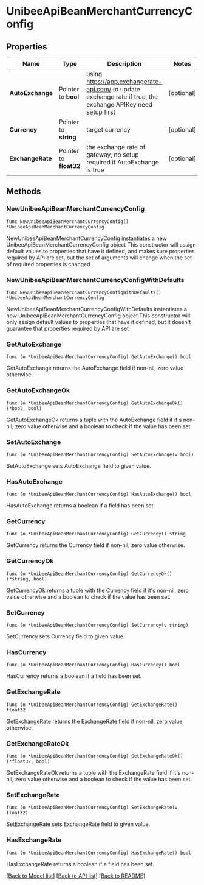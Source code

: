 # UnibeeApiBeanMerchantCurrencyConfig

## Properties

Name | Type | Description | Notes
------------ | ------------- | ------------- | -------------
**AutoExchange** | Pointer to **bool** | using https://app.exchangerate-api.com/ to update exchange rate if true, the exchange APIKey need setup first | [optional] 
**Currency** | Pointer to **string** | target currency | [optional] 
**ExchangeRate** | Pointer to **float32** | the exchange rate of gateway, no setup required if AutoExchange is true | [optional] 

## Methods

### NewUnibeeApiBeanMerchantCurrencyConfig

`func NewUnibeeApiBeanMerchantCurrencyConfig() *UnibeeApiBeanMerchantCurrencyConfig`

NewUnibeeApiBeanMerchantCurrencyConfig instantiates a new UnibeeApiBeanMerchantCurrencyConfig object
This constructor will assign default values to properties that have it defined,
and makes sure properties required by API are set, but the set of arguments
will change when the set of required properties is changed

### NewUnibeeApiBeanMerchantCurrencyConfigWithDefaults

`func NewUnibeeApiBeanMerchantCurrencyConfigWithDefaults() *UnibeeApiBeanMerchantCurrencyConfig`

NewUnibeeApiBeanMerchantCurrencyConfigWithDefaults instantiates a new UnibeeApiBeanMerchantCurrencyConfig object
This constructor will only assign default values to properties that have it defined,
but it doesn't guarantee that properties required by API are set

### GetAutoExchange

`func (o *UnibeeApiBeanMerchantCurrencyConfig) GetAutoExchange() bool`

GetAutoExchange returns the AutoExchange field if non-nil, zero value otherwise.

### GetAutoExchangeOk

`func (o *UnibeeApiBeanMerchantCurrencyConfig) GetAutoExchangeOk() (*bool, bool)`

GetAutoExchangeOk returns a tuple with the AutoExchange field if it's non-nil, zero value otherwise
and a boolean to check if the value has been set.

### SetAutoExchange

`func (o *UnibeeApiBeanMerchantCurrencyConfig) SetAutoExchange(v bool)`

SetAutoExchange sets AutoExchange field to given value.

### HasAutoExchange

`func (o *UnibeeApiBeanMerchantCurrencyConfig) HasAutoExchange() bool`

HasAutoExchange returns a boolean if a field has been set.

### GetCurrency

`func (o *UnibeeApiBeanMerchantCurrencyConfig) GetCurrency() string`

GetCurrency returns the Currency field if non-nil, zero value otherwise.

### GetCurrencyOk

`func (o *UnibeeApiBeanMerchantCurrencyConfig) GetCurrencyOk() (*string, bool)`

GetCurrencyOk returns a tuple with the Currency field if it's non-nil, zero value otherwise
and a boolean to check if the value has been set.

### SetCurrency

`func (o *UnibeeApiBeanMerchantCurrencyConfig) SetCurrency(v string)`

SetCurrency sets Currency field to given value.

### HasCurrency

`func (o *UnibeeApiBeanMerchantCurrencyConfig) HasCurrency() bool`

HasCurrency returns a boolean if a field has been set.

### GetExchangeRate

`func (o *UnibeeApiBeanMerchantCurrencyConfig) GetExchangeRate() float32`

GetExchangeRate returns the ExchangeRate field if non-nil, zero value otherwise.

### GetExchangeRateOk

`func (o *UnibeeApiBeanMerchantCurrencyConfig) GetExchangeRateOk() (*float32, bool)`

GetExchangeRateOk returns a tuple with the ExchangeRate field if it's non-nil, zero value otherwise
and a boolean to check if the value has been set.

### SetExchangeRate

`func (o *UnibeeApiBeanMerchantCurrencyConfig) SetExchangeRate(v float32)`

SetExchangeRate sets ExchangeRate field to given value.

### HasExchangeRate

`func (o *UnibeeApiBeanMerchantCurrencyConfig) HasExchangeRate() bool`

HasExchangeRate returns a boolean if a field has been set.


[[Back to Model list]](../README.md#documentation-for-models) [[Back to API list]](../README.md#documentation-for-api-endpoints) [[Back to README]](../README.md)


